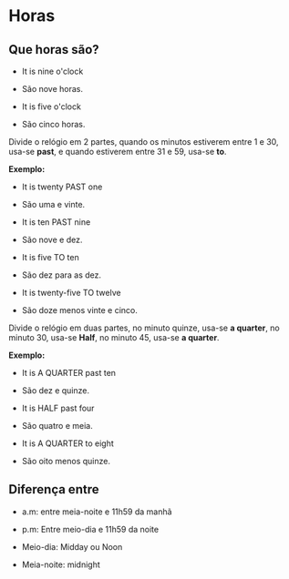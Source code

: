 # Horas

## Que horas são?

- It is nine o'clock
- São nove horas.

- It is five o'clock
- São cinco horas.

Divide o relógio em 2 partes, quando os minutos estiverem entre 1 e 30, usa-se **past**, e quando estiverem entre 31 e 59, usa-se **to**.

**Exemplo:**

- It is twenty PAST one
- São uma e vinte.

- It is ten PAST nine
- São nove e dez.

- It is five TO ten
- São dez para as dez.

- It is twenty-five TO twelve
- São doze menos vinte e cinco.

Divide o relógio em duas partes, no minuto quinze, usa-se **a quarter**, no minuto 30, usa-se **Half**, no minuto 45, usa-se **a quarter**.

**Exemplo:**

- It is A QUARTER past ten
- São dez e quinze.

- It is HALF past four
- São quatro e meia.

- It is A QUARTER to eight
- São oito menos quinze.

## Diferença entre

- a.m: entre meia-noite e 11h59 da manhã
- p.m: Entre meio-dia e 11h59 da noite

- Meio-dia: Midday ou Noon
- Meia-noite: midnight
